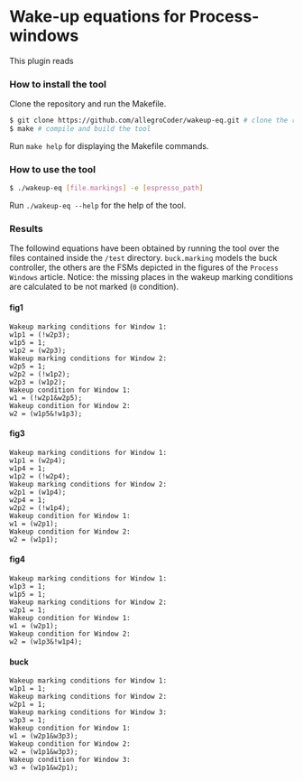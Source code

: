 # Wake-up equations for Process-windows
This plugin reads 

### How to install the tool
Clone the repository and run the Makefile.
```bash
$ git clone https://github.com/allegroCoder/wakeup-eq.git # clone the repository
$ make # compile and build the tool
```
Run `make help` for displaying the Makefile commands.

### How to use the tool
```bash
$ ./wakeup-eq [file.markings] -e [espresso_path]
```
Run `./wakeup-eq --help` for the help of the tool.

### Results
The followind equations have been obtained by running the tool over the files contained inside the `/test` directory. `buck.marking` models the buck controller, the others are the FSMs depicted in the figures of the `Process Windows` article. Notice: the missing places in the wakeup marking conditions are calculated to be not marked (`0` condition).

#### fig1
```text
Wakeup marking conditions for Window 1:
w1p1 = (!w2p3);
w1p5 = 1;
w1p2 = (w2p3);
Wakeup marking conditions for Window 2:
w2p5 = 1;
w2p2 = (!w1p2);
w2p3 = (w1p2);
Wakeup condition for Window 1:
w1 = (!w2p1&w2p5);
Wakeup condition for Window 2:
w2 = (w1p5&!w1p3);
```

#### fig3
```text
Wakeup marking conditions for Window 1:
w1p1 = (w2p4);
w1p4 = 1;
w1p2 = (!w2p4);
Wakeup marking conditions for Window 2:
w2p1 = (w1p4);
w2p4 = 1;
w2p2 = (!w1p4);
Wakeup condition for Window 1:
w1 = (w2p1);
Wakeup condition for Window 2:
w2 = (w1p1);
```

#### fig4
```text
Wakeup marking conditions for Window 1:
w1p3 = 1;
w1p5 = 1;
Wakeup marking conditions for Window 2:
w2p1 = 1;
Wakeup condition for Window 1:
w1 = (w2p1);
Wakeup condition for Window 2:
w2 = (w1p3&!w1p4);
```

#### buck
```text
Wakeup marking conditions for Window 1:
w1p1 = 1;
Wakeup marking conditions for Window 2:
w2p1 = 1;
Wakeup marking conditions for Window 3:
w3p3 = 1;
Wakeup condition for Window 1:
w1 = (w2p1&w3p3);
Wakeup condition for Window 2:
w2 = (w1p1&w3p3);
Wakeup condition for Window 3:
w3 = (w1p1&w2p1);
```
